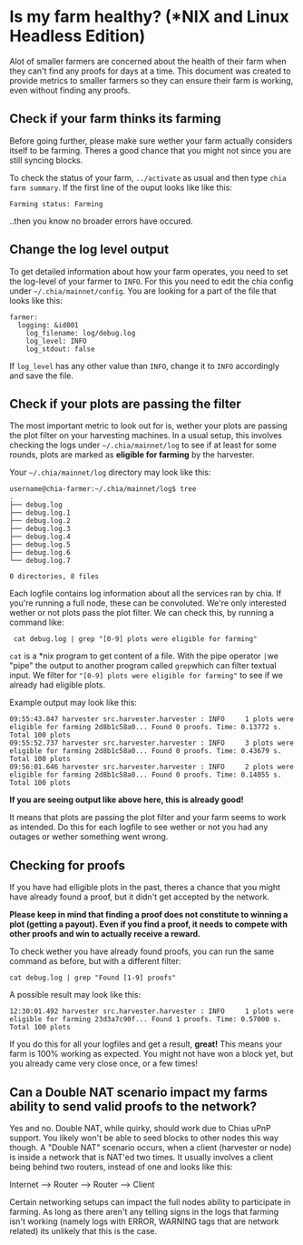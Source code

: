 # Is my farm healthy? (*NIX and Linux Headless Edition)

Alot of smaller farmers are concerned about the health of their farm when they can't find any proofs for days at a time.
This document was created to provide metrics to smaller farmers so they can ensure their farm is working, even without finding any proofs.

## Check if your farm thinks its farming
Before going further, please make sure wether your farm actually considers itself to be farming. Theres a good chance that you might not since you are still syncing blocks.

To check the status of your farm,  `../activate` as usual and then type `chia farm summary`. If the first line of the ouput looks like like this:

```
Farming status: Farming
```
..then you know no broader errors have occured.

## Change the log level output
To get detailed information about how your farm operates, you need to set the log-level of your farmer to `INFO`. For this you need to edit the chia config under `~/.chia/mainnet/config`. You are looking for a part of the file that looks like this:
```
farmer:
  logging: &id001
    log_filename: log/debug.log
    log_level: INFO
    log_stdout: false
```
If `log_level` has any other value than `INFO`, change it to `INFO` accordingly and save the file.

## Check if your plots are passing the filter
The most important metric to look out for is, wether your plots are passing the plot filter on your harvesting machines. In a usual setup, this involves checking the logs under `~/.chia/mainnet/log` to see if at least for some rounds, plots are marked as **eligible for farming** by the harvester.

Your `~/.chia/mainnet/log` directory may look like this:

```
username@chia-farmer:~/.chia/mainnet/log$ tree
.
├── debug.log
├── debug.log.1
├── debug.log.2
├── debug.log.3
├── debug.log.4
├── debug.log.5
├── debug.log.6
└── debug.log.7

0 directories, 8 files
```
Each logfile contains log information about all the services ran by chia. If you're running a full node, these can be convoluted. We're only interested wether or not plots pass the plot filter. We can check this, by running a command like:

``` cat debug.log | grep "[0-9] plots were eligible for farming"```

`cat` is a *nix program to get content of a file. With the pipe operator `|`we "pipe" the output to another program called `grep`which can filter textual input. We filter for `"[0-9] plots were eligible for farming"` to see if we already had eligible plots.

Example output may look like this:
```
09:55:43.847 harvester src.harvester.harvester : INFO     1 plots were eligible for farming 2d8b1c58a0... Found 0 proofs. Time: 0.13772 s. Total 100 plots
09:55:52.737 harvester src.harvester.harvester : INFO     3 plots were eligible for farming 2d8b1c58a0... Found 0 proofs. Time: 0.43679 s. Total 100 plots
09:56:01.646 harvester src.harvester.harvester : INFO     2 plots were eligible for farming 2d8b1c58a0... Found 0 proofs. Time: 0.14055 s. Total 100 plots
```
**If you are seeing output like above here, this is already good!**

It means that plots are passing the plot filter and your farm seems to work as intended. Do this for each logfile to see wether or not you had any outages or wether something went wrong.

## Checking for proofs
If you have had elligible plots in the past, theres a chance that you might have already found a proof, but it didn't get accepted by the network. 

**Please keep in mind that finding a proof does not constitute to winning a plot (getting a payout). Even if you find a proof, it needs to compete with other proofs and win to actually receive a reward.**

To check wether you have already found proofs, you can run the same command as before, but with a different filter:

`cat debug.log | grep "Found [1-9] proofs"`

A possible result may look like this:

```
12:30:01.492 harvester src.harvester.harvester : INFO     1 plots were eligible for farming 23d3a7c90f... Found 1 proofs. Time: 0.57000 s. Total 100 plots
```

If you do this for all your logfiles and get a result, **great!** This means your farm is 100% working as expected. You might not have won a block yet, but you already came very close once, or a few times!

## Can a Double NAT scenario impact my farms ability to send valid proofs to the network?
Yes and no. Double NAT, while quirky, should work due to Chias uPnP support. You likely won't be able to seed blocks to other nodes this way though. A "Double NAT" scenario occurs, when a client (harvester or node) is inside a network that is NAT'ed two times.
It usually involves a client being behind two routers, instead of one and looks like this:

Internet --> Router --> Router --> Client

Certain networking setups can impact the full nodes ability to participate in farming. As long as there aren't any telling signs in the logs that farming isn't working (namely logs with ERROR, WARNING tags that are network related) its unlikely that this is the case.


